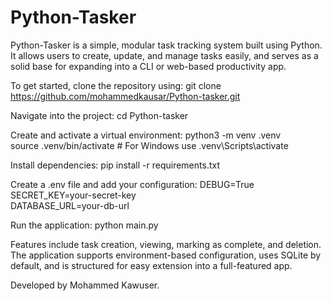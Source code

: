 # Python-Tasker

Python-Tasker is a simple, modular task tracking system built using Python. It allows users to create, update, and manage tasks easily, and serves as a solid base for expanding into a CLI or web-based productivity app.

To get started, clone the repository using:
git clone https://github.com/mohammedkausar/Python-tasker.git

Navigate into the project:
cd Python-tasker

Create and activate a virtual environment:
python3 -m venv .venv  
source .venv/bin/activate   # For Windows use .venv\Scripts\activate

Install dependencies:
pip install -r requirements.txt

Create a .env file and add your configuration:
DEBUG=True  
SECRET_KEY=your-secret-key  
DATABASE_URL=your-db-url


Run the application:
python main.py

Features include task creation, viewing, marking as complete, and deletion. The application supports environment-based configuration, uses SQLite by default, and is structured for easy extension into a full-featured app.


Developed by Mohammed Kawuser.
